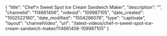{
    "title": "Chef'n Sweet Spot Ice Cream Sandwich Maker",
    "description": "",
    "channelid": "114661406",
    "videoid": "109987105",
    "date_created": "1502522160",
    "date_modified": "1504286076",
    "type": "captivate",
    "layout": "channelVideo",
    "url": "\/latest-videos\/chef-n-sweet-spot-ice-cream-sandwich-maker\/114661406-109987105"
}